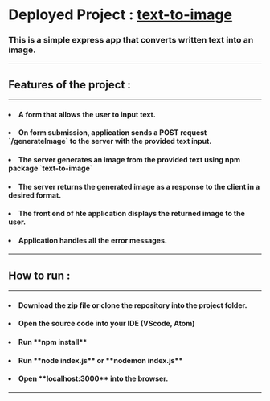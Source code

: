 <h1> Deployed Project : <a href="https://texttoimage-4buf.onrender.com/" target="blank"> text-to-image </a></h1>
<h3> This is a simple express app that converts written text into an image. </h3>
<hr>

<h2>Features of the project : </h2>
<hr>
<h4> <li> A form that allows the user to input text. </h4>
<h4> <li> On form submission, application sends a POST request `/generateImage` to the server with the provided text input. </h4>
<h4> <li> The server generates an image from the provided text using npm package `text-to-image` </h4>
<h4> <li> The server returns the generated image as a response to the client in a desired format. </h4>
<h4> <li> The front end of hte application displays the returned image to the user. </h4>
<h4> <li> Application handles all the error messages. </h4>
<hr>

<h2>How to run : </h2>
<hr>
<h4> <li> Download the zip file or clone the repository into the project folder. </h4>
<h4> <li> Open the source code into your IDE (VScode, Atom) </h4>
<h4> <li> Run **npm install** </h4>
<h4> <li> Run **node index.js** or **nodemon index.js** </h4>
<h4> <li> Open **localhost:3000** into the browser. </h4>
<hr>
